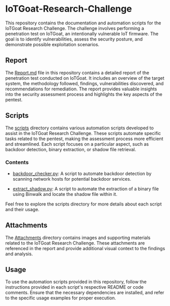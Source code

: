 # IoTGoat-Research-Challenge

This repository contains the documentation and automation scripts for the IoTGoat Research Challenge. The challenge involves performing a penetration test on IoTGoat, an intentionally vulnerable IoT firmware. The goal is to identify vulnerabilities, assess the security posture, and demonstrate possible exploitation scenarios.

## Report

The [Report.md](Report.md) file in this repository contains a detailed report of the penetration test conducted on IoTGoat. It includes an overview of the target system, the methodology followed, findings, vulnerabilities discovered, and recommendations for remediation. The report provides valuable insights into the security assessment process and highlights the key aspects of the pentest.

## Scripts

The [scripts](scripts) directory contains various automation scripts developed to assist in the IoTGoat Research Challenge. These scripts automate specific tasks related to the pentest, making the assessment process more efficient and streamlined. Each script focuses on a particular aspect, such as backdoor detection, binary extraction, or shadow file retrieval.

### Contents

- [backdoor_checker.py](scripts/backdoor_checker.py): A script to automate backdoor detection by scanning network hosts for potential backdoor services.

- [extract_shadow.py](scripts/extract_shadow.py): A script to automate the extraction of a binary file using Binwalk and locate the shadow file within it.

Feel free to explore the scripts directory for more details about each script and their usage.

## Attachments

The [Attachments](Attachments) directory contains images and supporting materials related to the IoTGoat Research Challenge. These attachments are referenced in the report and provide additional visual context to the findings and analysis.

## Usage

To use the automation scripts provided in this repository, follow the instructions provided in each script's respective README or code comments. Ensure that the necessary dependencies are installed, and refer to the specific usage examples for proper execution.

